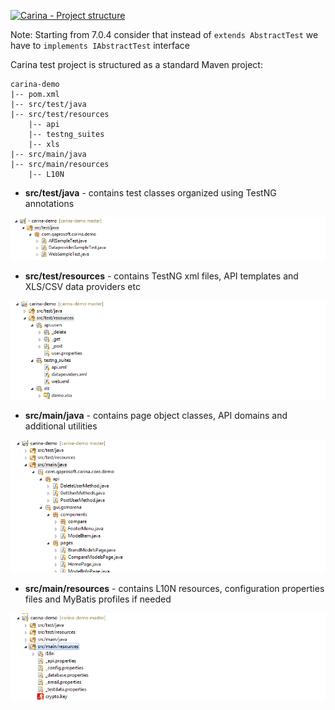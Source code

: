 [![Carina - Project structure](https://raw.githubusercontent.com/qaprosoft/carina/master/docs/img/video.png)](https://youtu.be/I1u07JspECE)

Note: Starting from 7.0.4 consider that instead of `extends AbstractTest` we have to `implements IAbstractTest` interface

Carina test project is structured as a standard Maven project:
```
carina-demo
|-- pom.xml
|-- src/test/java        
|-- src/test/resources
    |-- api
    |-- testng_suites
    |-- xls
|-- src/main/java
|-- src/main/resources
    |-- L10N
```

* **src/test/java** - contains test classes organized using TestNG annotations

![src/test/java](img/002-Project-structure.png)

* **src/test/resources** - contains TestNG xml files, API templates and XLS/CSV data providers etc

![src/test/resources](img/003-Project-structure.png)

* **src/main/java** - contains page object classes, API domains and additional utilities

![src/main/java](img/004-Project-structure.png)

* **src/main/resources** - contains L10N resources, configuration properties files and MyBatis profiles if needed

![src/main/resources](img/005-Project-structure.png)
